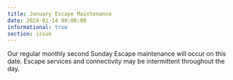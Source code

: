 ```yaml
---
title: January Escape Maintenance
date: 2024-01-14 08:00:00
informational: true
section: issue
---
```


Our regular monthly second Sunday Escape maintenance will occur on this date. Escape services and connectivity may be intermittent throughout the day.
